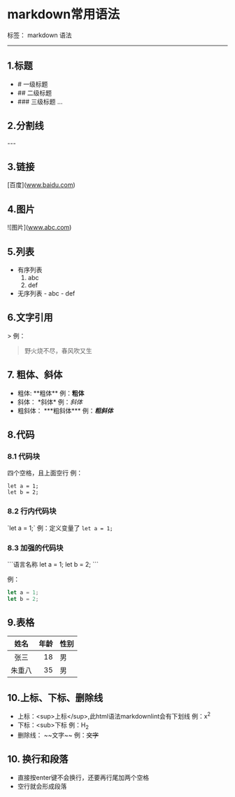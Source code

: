 # markdown常用语法

标签： markdown 语法

---

## 1.标题

- \# 一级标题
- \## 二级标题
- \### 三级标题
  ...

## 2.分割线

\---

## 3.链接

\[百度](www.baidu.com)

## 4.图片

\!\[图片](www.abc.com)

## 5.列表

- 有序列表
  1. abc
  2. def
- 无序列表
  \- abc
  \- def

## 6.文字引用

\>
例：
> 野火烧不尽，春风吹又生

## 7. 粗体、斜体

- 粗体:  \*\*粗体**
  例：**粗体**
- 斜体： \*斜体*
  例：*斜体*
- 粗斜体： \*\*\*粗斜体***
  例：***粗斜体***

## 8.代码

### 8.1 代码块

四个空格，且上面空行
例：

    let a = 1;
    let b = 2;

### 8.2 行内代码块

\`let a = 1;\`
例：定义变量了 `let a = 1;`

### 8.3 加强的代码块

\```语言名称
let a = 1;
let b = 2;
\```

例：

``` javascript
let a = 1;
let b = 2;
```

## 9.表格

|  姓名  |  年龄  |  性别  |  
| :--------: | ---: |:---|  
|张三|18|男|  
|朱重八|35|男|

## 10.上标、下标、删除线

- 上标：\<sup>上标\</sup>,此html语法markdownlint会有下划线
  例：x<sup>2</sup>
- 下标：\<sub>下标</sub>
  例：H<sub>2</sub>
- 删除线： \~~文字\~~
  例：~~文字~~


## 10. 换行和段落

- 直接按enter键不会换行，还要再行尾加两个空格
- 空行就会形成段落
